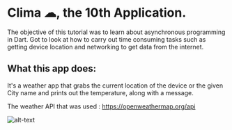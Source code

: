 


# Clima ☁, the 10th Application.



The objective of this tutorial was to learn about asynchronous programming in Dart. Got to look at how to carry out time consuming tasks such as getting device location and networking to get data from the internet. 


## What this app does:

It's a weather app that grabs the current location of the device or the given City name and prints out the temperature, along with a message.

The weather API that was used : https://openweathermap.org/api


![alt-text](https://thumbs.gfycat.com/DescriptiveEntireLemur-size_restricted.gif)
